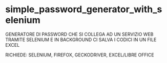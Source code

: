 # simple_password_generator_with_selenium
GENERATORE DI PASSWORD CHE SI COLLEGA AD UN SERVIZIO WEB TRAMITE SELENIUM E IN BACKGROUND CI SALVA I CODICI IN UN FILE EXCEL

RICHIEDE: SELENIUM, FIREFOX, GECKODRIVER, EXCEL/LIBRE OFFICE

